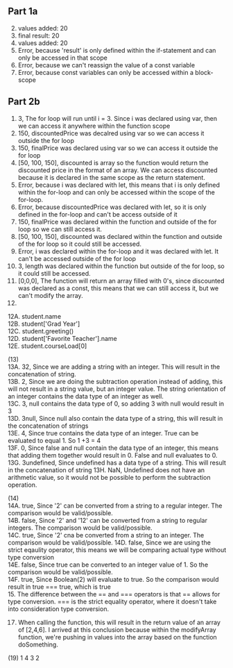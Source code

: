 ## Part 1a
2. values added: 20
3. final result: 20
4. values added: 20
5. Error, because 'result' is only defined within the if-statement and can only be accessed in that scope
6. Error, because we can't reassign the value of a const variable
7. Error, because const variables can only be accessed within a block-scope

## Part 2b
1. 3, The for loop will run until i = 3. Since i was declared using var, then we can access it anywhere within the function scope
2. 150, discountedPrice was decalred using var so we can access it outside the for loop
3. 150, finalPrice was declared using var so we can access it outside the for loop
4. [50, 100, 150], discounted is array so the function would return the discounted price in the format of an array. We can access discounted because it is declared in the same scope as the return statement. 
5. Error, because i was declared with let, this means that i is only defined within the for-loop and can only be accessed within the scope of the for-loop.
6. Error, because discountedPrice was declared with let, so it is only defined in the for-loop and can't be access outside of it
7. 150, finalPrice was declared within the function and outside of the for loop so we can still access it.
8. [50, 100, 150], discounted was declared within the function and outside of the for loop so it could still be accessed. 
9. Error, i was declared within the for-loop and it was declared with let. It can't be accessed outside of the for loop
10. 3, length was declared within the function but outside of the for loop, so it could still be accessed.
11. [0,0,0], The function will return an array filled with 0's, since discounted was declared as a const, this means that we can still access it, but we can't modify the array. 
12. 
12A.  student.name \
12B.  student['Grad Year'] \
12C.  student.greeting()   
12D.  student['Favorite Teacher'].name  
12E.  student.courseLoad[0]   

(13)  
13A. 32, Since we are adding a string with an integer. This will result in the concatenation of string.  
13B. 2, Since we are doing the subtraction operation instead of adding, this will not result in a string value, but an integer value. The string orientation of an integer contains the data type of an integer as well.  
13C. 3, null contains the data type of 0, so adding 3 with null would result in 3  
13D. 3null, Since null also contain the data type of a string, this will result in the concatenation of strings  
13E. 4, Since true contains the data type of an integer. True can be evaluated to equal 1. So 1 +3 = 4  
13F. 0, Since false and null contain the data type of an integer, this means that adding them together would result in 0. False and null evaluates to 0.  
13G. 3undefined, Since undefined has a data type of a string. This will result in the concatenation of string 
13H. NaN, Undefined does not have an arithmetic value, so it would not be possible to perform the subtraction operation.  

(14)  
14A. true, Since '2' can be converted from a string to a regular integer. The comparison would be valid/possible.  
14B. false, Since '2' and '12' can be converted from a string to regular integers. The comparison would be valid/possible.  
14C. true, Since '2' cna be converted from a string to an integer. The comparison would be valid/possible.
14D. false, Since we are using the strict eqaulity operator, this means we will be comparing actual type without type conversion  
14E. false, Since true can be converted to an integer value of 1. So the comparison would be valid/possible.  
14F. true, Since Boolean(2) will evaluate to true. So the comparison would result in true === true, which is true  
15. The difference between the == and === operators is that == allows for type conversion. === is the strict equality operator, where it doesn't take into consideration type conversion.  

17. When calling the function, this will result in the return value of an array of [2,4,6]. I arrived at this conclusion because within the modifyArray function, we're pushing in values into the array based on the function doSomething. 

(19)
1
4
3
2




